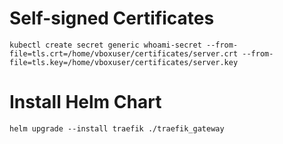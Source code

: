 # Self-signed Certificates

`kubectl create secret generic whoami-secret --from-file=tls.crt=/home/vboxuser/certificates/server.crt --from-file=tls.key=/home/vboxuser/certificates/server.key`

# Install Helm Chart

`helm upgrade --install traefik ./traefik_gateway`





